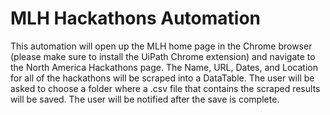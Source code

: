# **MLH Hackathons Automation**

This automation will open up the MLH home page in the Chrome browser (please make sure to install the UiPath Chrome extension) and navigate to the North America Hackathons page. The Name, URL, Dates, and Location for all of the hackathons will be scraped into a DataTable. The user will be asked to choose a folder where a .csv file that contains the scraped results will be saved. The user will be notified after the save is complete.
